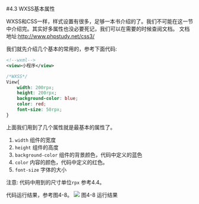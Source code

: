 #4.3 WXSS基本属性

WXSS和CSS一样，样式设置有很多，足够一本书介绍的了。我们不可能在这一节中介绍完。其实好多属性也没必要死记，我们可以在需要的时候查阅文档。
文档地址:http://www.phpstudy.net/css3/

我们就先介绍几个基本的常用的，参考下面代码:

```xml
<!--wxml-->
<view>小程序</view>
```
```css
/*WXSS*/
View{
    width: 200rpx;
    height: 200rpx;
    background-color: blue; 
    color: red;
    font-size: 50rpx;
}
```
上面我们用到了几个属性就是最基本的属性了。

1. `width` 组件的宽度
2. `height` 组件的高度
3. `background-color` 组件的背景颜色，代码中定义的蓝色
4. `color` 内容的颜色，代码中定义的红色。
5. `font-size` 字体的大小

注意: 代码中用到的尺寸单位`rpx` 参考4.4。

代码运行结果，参考图4-8。
![](/assets/图4-8.png) 图4-8 运行结果



